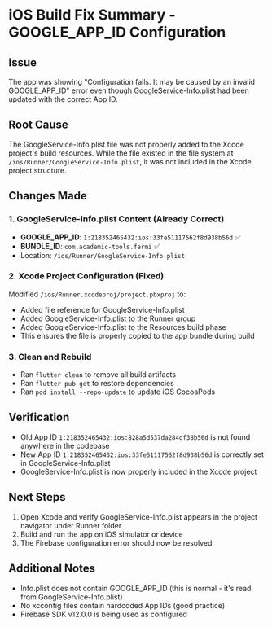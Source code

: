 # iOS Build Fix Summary - GOOGLE_APP_ID Configuration

## Issue
The app was showing "Configuration fails. It may be caused by an invalid GOOGLE_APP_ID" error even though GoogleService-Info.plist had been updated with the correct App ID.

## Root Cause
The GoogleService-Info.plist file was not properly added to the Xcode project's build resources. While the file existed in the file system at `/ios/Runner/GoogleService-Info.plist`, it was not included in the Xcode project structure.

## Changes Made

### 1. GoogleService-Info.plist Content (Already Correct)
- **GOOGLE_APP_ID**: `1:218352465432:ios:33fe51117562f8d938b56d` ✅
- **BUNDLE_ID**: `com.academic-tools.fermi` ✅
- Location: `/ios/Runner/GoogleService-Info.plist`

### 2. Xcode Project Configuration (Fixed)
Modified `/ios/Runner.xcodeproj/project.pbxproj` to:
- Added file reference for GoogleService-Info.plist
- Added GoogleService-Info.plist to the Runner group
- Added GoogleService-Info.plist to the Resources build phase
- This ensures the file is properly copied to the app bundle during build

### 3. Clean and Rebuild
- Ran `flutter clean` to remove all build artifacts
- Ran `flutter pub get` to restore dependencies
- Ran `pod install --repo-update` to update iOS CocoaPods

## Verification
- Old App ID `1:218352465432:ios:828a5d537da284df38b56d` is not found anywhere in the codebase
- New App ID `1:218352465432:ios:33fe51117562f8d938b56d` is correctly set in GoogleService-Info.plist
- GoogleService-Info.plist is now properly included in the Xcode project

## Next Steps
1. Open Xcode and verify GoogleService-Info.plist appears in the project navigator under Runner folder
2. Build and run the app on iOS simulator or device
3. The Firebase configuration error should now be resolved

## Additional Notes
- Info.plist does not contain GOOGLE_APP_ID (this is normal - it's read from GoogleService-Info.plist)
- No xcconfig files contain hardcoded App IDs (good practice)
- Firebase SDK v12.0.0 is being used as configured